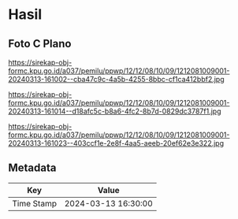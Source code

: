 # Hasil

## Foto C Plano

https://sirekap-obj-formc.kpu.go.id/a037/pemilu/ppwp/12/12/08/10/09/1212081009001-20240313-161002--cba47c9c-4a5b-4255-8bbc-cf1ca412bbf2.jpg

https://sirekap-obj-formc.kpu.go.id/a037/pemilu/ppwp/12/12/08/10/09/1212081009001-20240313-161014--d18afc5c-b8a6-4fc2-8b7d-0829dc3787f1.jpg

https://sirekap-obj-formc.kpu.go.id/a037/pemilu/ppwp/12/12/08/10/09/1212081009001-20240313-161023--403ccf1e-2e8f-4aa5-aeeb-20ef62e3e322.jpg


## Metadata

| Key        | Value               |
| ---------- | ------------------- |
| Time Stamp | 2024-03-13 16:30:00 |




